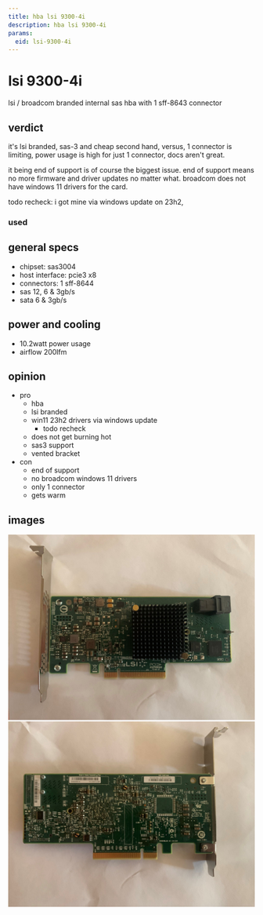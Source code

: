 ```yaml
---
title: hba lsi 9300-4i
description: hba lsi 9300-4i
params:
  eid: lsi-9300-4i
---
```

# lsi 9300-4i
lsi / broadcom branded internal sas hba with 1 sff-8643 connector

## verdict
it's lsi branded, sas-3 and cheap second hand, versus, 1 connector is
limiting, power usage is high for just 1 connector, docs aren't great.

it being end of support is of course the biggest issue. end of support means
no more firmware and driver updates no matter what. broadcom does not have
windows 11 drivers for the card.

todo recheck: i got mine via windows update on 23h2,


### used

## general specs
- chipset: sas3004
- host interface: pcie3 x8
- connectors: 1 sff-8644
- sas 12, 6 & 3gb/s
- sata 6 & 3gb/s

## power and cooling
- 10.2watt power usage
- airflow 200lfm

## opinion

- pro
  - hba
  - lsi branded
  - win11 23h2 drivers via windows update
    - todo recheck
  - does not get burning hot
  - sas3 support
  - vented bracket
- con
  - end of support
  - no broadcom windows 11 drivers
  - only 1 connector
  - gets warm

## images
![front](9300-f.jpg)
![back](9300-b.jpg)
